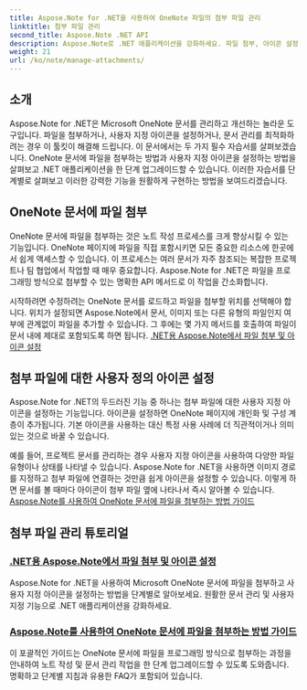 ```yaml
---
title: Aspose.Note for .NET을 사용하여 OneNote 파일의 첨부 파일 관리
linktitle: 첨부 파일 관리
second_title: Aspose.Note .NET API
description: Aspose.Note로 .NET 애플리케이션을 강화하세요. 파일 첨부, 아이콘 설정, 첨부 파일 검색에 대한 튜토리얼을 탐색하여 개발을 강화하세요.
weight: 21
url: /ko/note/manage-attachments/
---
```

## 소개

Aspose.Note for .NET은 Microsoft OneNote 문서를 관리하고 개선하는 놀라운 도구입니다. 파일을 첨부하거나, 사용자 지정 아이콘을 설정하거나, 문서 관리를 최적화하려는 경우 이 툴킷이 해결해 드립니다. 이 문서에서는 두 가지 필수 자습서를 살펴보겠습니다. OneNote 문서에 파일을 첨부하는 방법과 사용자 지정 아이콘을 설정하는 방법을 살펴보고 .NET 애플리케이션을 한 단계 업그레이드할 수 있습니다. 이러한 자습서를 단계별로 살펴보고 이러한 강력한 기능을 원활하게 구현하는 방법을 보여드리겠습니다.

## OneNote 문서에 파일 첨부  
OneNote 문서에 파일을 첨부하는 것은 노트 작성 프로세스를 크게 향상시킬 수 있는 기능입니다. OneNote 페이지에 파일을 직접 포함시키면 모든 중요한 리소스에 한곳에서 쉽게 액세스할 수 있습니다. 이 프로세스는 여러 문서가 자주 참조되는 복잡한 프로젝트나 팀 협업에서 작업할 때 매우 중요합니다. Aspose.Note for .NET은 파일을 프로그래밍 방식으로 첨부할 수 있는 명확한 API 메서드로 이 작업을 간소화합니다.

시작하려면 수정하려는 OneNote 문서를 로드하고 파일을 첨부할 위치를 선택해야 합니다. 위치가 설정되면 Aspose.Note에서 문서, 이미지 또는 다른 유형의 파일인지 여부에 관계없이 파일을 추가할 수 있습니다. 그 후에는 몇 가지 메서드를 호출하여 파일이 문서 내에 제대로 포함되도록 하면 됩니다.
[.NET용 Aspose.Note에서 파일 첨부 및 아이콘 설정](./attaching-files-setting-icons/)

## 첨부 파일에 대한 사용자 정의 아이콘 설정  
Aspose.Note for .NET의 두드러진 기능 중 하나는 첨부 파일에 대한 사용자 지정 아이콘을 설정하는 기능입니다. 아이콘을 설정하면 OneNote 페이지에 개인화 및 구성 계층이 추가됩니다. 기본 아이콘을 사용하는 대신 특정 사용 사례에 더 직관적이거나 의미 있는 것으로 바꿀 수 있습니다.

예를 들어, 프로젝트 문서를 관리하는 경우 사용자 지정 아이콘을 사용하여 다양한 파일 유형이나 상태를 나타낼 수 있습니다. Aspose.Note for .NET을 사용하면 이미지 경로를 지정하고 첨부 파일에 연결하는 것만큼 쉽게 아이콘을 설정할 수 있습니다. 이렇게 하면 문서를 볼 때마다 아이콘이 첨부 파일 옆에 나타나서 즉시 알아볼 수 있습니다.
[Aspose.Note를 사용하여 OneNote 문서에 파일을 첨부하는 방법 가이드](./attach-file-in-one-note-documents/)

## 첨부 파일 관리 튜토리얼
### [.NET용 Aspose.Note에서 파일 첨부 및 아이콘 설정](./attaching-files-setting-icons/)
Aspose.Note for .NET을 사용하여 Microsoft OneNote 문서에 파일을 첨부하고 사용자 지정 아이콘을 설정하는 방법을 단계별로 알아보세요. 원활한 문서 관리 및 사용자 지정 기능으로 .NET 애플리케이션을 강화하세요.
### [Aspose.Note를 사용하여 OneNote 문서에 파일을 첨부하는 방법 가이드](./attach-file-in-one-note-documents/)
이 포괄적인 가이드는 OneNote 문서에 파일을 프로그래밍 방식으로 첨부하는 과정을 안내하여 노트 작성 및 문서 관리 작업을 한 단계 업그레이드할 수 있도록 도와줍니다. 명확하고 단계별 지침과 유용한 FAQ가 포함되어 있습니다.